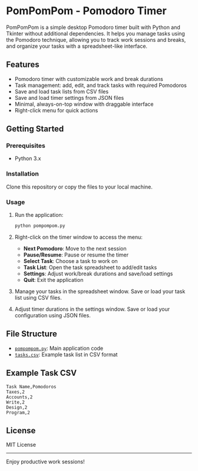 # PomPomPom - Pomodoro Timer

PomPomPom is a simple desktop Pomodoro timer built with Python and Tkinter without additional dependencies. It helps you manage tasks using the Pomodoro technique, allowing you to track work sessions and breaks, and organize your tasks with a spreadsheet-like interface.

## Features

- Pomodoro timer with customizable work and break durations
- Task management: add, edit, and track tasks with required Pomodoros
- Save and load task lists from CSV files
- Save and load timer settings from JSON files
- Minimal, always-on-top window with draggable interface
- Right-click menu for quick actions

## Getting Started

### Prerequisites

- Python 3.x

### Installation

Clone this repository or copy the files to your local machine.

### Usage

1. Run the application:

    ```sh
    python pompompom.py
    ```

2. Right-click on the timer window to access the menu:
    - **Next Pomodoro**: Move to the next session
    - **Pause/Resume**: Pause or resume the timer
    - **Select Task**: Choose a task to work on
    - **Task List**: Open the task spreadsheet to add/edit tasks
    - **Settings**: Adjust work/break durations and save/load settings
    - **Quit**: Exit the application

3. Manage your tasks in the spreadsheet window. Save or load your task list using CSV files.

4. Adjust timer durations in the settings window. Save or load your configuration using JSON files.

## File Structure

- [`pompompom.py`](pompompom.py): Main application code
- [`tasks.csv`](tasks.csv): Example task list in CSV format

## Example Task CSV

```
Task Name,Pomodoros
Taxes,2
Accounts,2
Write,2
Design,2
Program,2
```

## License

MIT License

---

Enjoy productive work sessions!